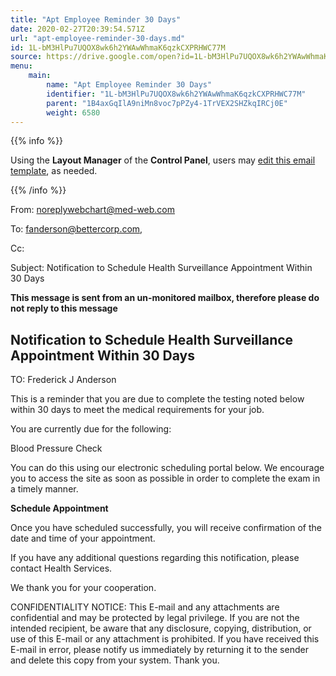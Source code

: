 ```yaml
---
title: "Apt Employee Reminder 30 Days"
date: 2020-02-27T20:39:54.571Z
url: "apt-employee-reminder-30-days.md"
id: 1L-bM3HlPu7UQOX8wk6h2YWAwWhmaK6qzkCXPRHWC77M
source: https://drive.google.com/open?id=1L-bM3HlPu7UQOX8wk6h2YWAwWhmaK6qzkCXPRHWC77M
menu:
    main:
        name: "Apt Employee Reminder 30 Days"
        identifier: "1L-bM3HlPu7UQOX8wk6h2YWAwWhmaK6qzkCXPRHWC77M"
        parent: "1B4axGqIlA9niMn8voc7pPZy4-1TrVEX2SHZkqIRCj0E"
        weight: 6580
---
```









{{% info %}}

Using the **Layout Manager** of the **Control Panel**, users may [edit this email template](https://system/?f=admin&subfunc=layout_manager&search_for=email&layout_search=Go&lv_layout_manager_limit=0&opp=edit&doc_type=EER30&old_module=Email&old_name=Apt+Employee+Reminder+30+days&active=0), as needed.

{{% /info %}}


From: noreplywebchart@med-web.com

To: fanderson@bettercorp.com,

Cc:

Subject: Notification to Schedule Health Surveillance Appointment Within 30 Days



****This message is sent from an un-monitored mailbox, therefore please do not reply to this message****

## Notification to Schedule Health Surveillance Appointment Within 30 Days



TO: Frederick J Anderson



This is a reminder that you are due to complete the testing noted below within 30 days to meet the medical requirements for your job.

You are currently due for the following:

Blood Pressure Check



You can do this using our electronic scheduling portal below. We encourage you to access the site as soon as possible in order to complete the exam in a timely manner.



**Schedule Appointment**



Once you have scheduled successfully, you will receive confirmation of the date and time of your appointment.

If you have any additional questions regarding this notification, please contact Health Services.

We thank you for your cooperation.





CONFIDENTIALITY NOTICE: This E-mail and any attachments are confidential and may be protected by legal privilege. If you are not the intended recipient, be aware that any disclosure, copying, distribution, or use of this E-mail or any attachment is prohibited. If you have received this E-mail in error, please notify us immediately by returning it to the sender and delete this copy from your system. Thank you.



